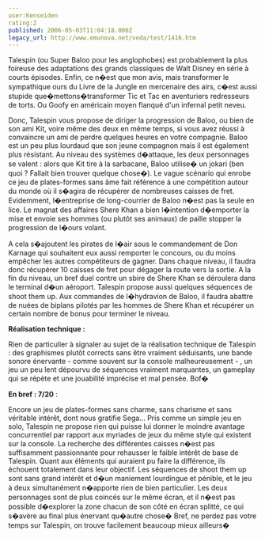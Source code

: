 ```yaml
---
user:Kenseiden
rating:2
published: 2006-05-03T11:04:18.000Z
legacy_url: http://www.emunova.net/veda/test/1416.htm
---
```

Talespin (ou Super Baloo pour les anglophobes) est probablement la plus foireuse des adaptations des grands classiques de Walt Disney en série à courts épisodes. Enfin, ce n�est que mon avis, mais transformer le sympathique ours du Livre de la Jungle en mercenaire des airs, c�est aussi stupide que�mettons�transformer Tic et Tac en aventuriers redresseurs de torts. Ou Goofy en américain moyen flanqué d'un infernal petit neveu.   

  

Donc, Talespin vous propose de diriger la progression de Baloo, ou bien de son ami Kit, voire même des deux en même temps, si vous avez réussi à convaincre un ami de perdre quelques heures en votre compagnie. Baloo est un peu plus lourdaud que son jeune compagnon mais il est également plus résistant. Au niveau des systèmes d�attaque, les deux personnages se valent : alors que Kit tire à la sarbacane, Baloo utilise� un jokari (ben quoi ? Fallait bien trouver quelque chose�). Le vague scénario qui enrobe ce jeu de plates-formes sans âme fait référence à une compétition autour du monde où il s�agira de récupérer de nombreuses caisses de fret. Evidemment, l�entreprise de long-courrier de Baloo n�est pas la seule en lice. Le magnat des affaires Shere Khan a bien l�intention d�emporter la mise et envoie ses hommes (ou plutôt ses animaux) de paille stopper la progression de l�ours volant.   

A cela s�ajoutent les pirates de l�air sous le commandement de Don Karnage qui souhaitent eux aussi remporter le concours, ou du moins empêcher les autres compétiteurs de gagner. Dans chaque niveau, il faudra donc récupérer 10 caisses de fret pour dégager la route vers la sortie. A la fin du niveau, un bref duel contre un sbire de Shere Khan se déroulera dans le terminal d�un aéroport. Talespin propose aussi quelques séquences de shoot them up. Aux commandes de l�hydravion de Baloo, il faudra abattre de nuées de biplans pilotés par les hommes de Shere Khan et récupérer un certain nombre de bonus pour terminer le niveau.  

  

**Réalisation technique :**   

Rien de particulier à signaler au sujet de la réalisation technique de Talespin : des graphismes plutôt corrects sans être vraiment séduisants, une bande sonore énervante - comme souvent sur la console malheureusement - , un jeu un peu lent dépourvu de séquences vraiment marquantes, un gameplay qui se répète et une jouabilité imprécise et mal pensée. Bof�  

  

**En bref : 7/20** :  

Encore un jeu de plates-formes sans charme, sans charisme et sans véritable intérêt, dont nous gratifie Sega... Pris comme un simple jeu en solo, Talespin ne propose rien qui puisse lui donner le moindre avantage concurrentiel par rapport aux myriades de jeux du même style qui existent sur la console. La recherche des différentes caisses n�est pas suffisamment passionnante pour rehausser le faible intérêt de base de Talespin. Quant aux éléments qui auraient pu faire la différence, ils échouent totalement dans leur objectif. Les séquences de shoot them up sont sans grand intérêt et d�un maniement lourdingue et pénible, et le jeu à deux simultanément n�apporte rien de bien particulier. Les deux personnages sont de plus coincés sur le même écran, et il n�est pas possible d�explorer la zone chacun de son côté en écran splitté, ce qui s�avère au final plus énervant qu�autre chose� Bref, ne perdez pas votre temps sur Talespin, on trouve facilement beaucoup mieux ailleurs�